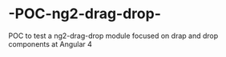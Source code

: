 # -POC-ng2-drag-drop-
POC to test a ng2-drag-drop module focused on drap and drop components at Angular 4
